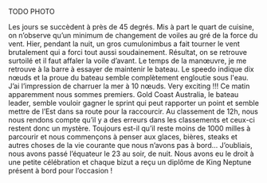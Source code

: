 TODO PHOTO

Les jours se succèdent à près de 45 degrés. Mis à part le quart de cuisine, on n’observe qu’un minimum de changement de voiles au gré de la force du vent. Hier, pendant la nuit, un gros cumulonimbus a fait tourner le vent brutalement qui a forci tout aussi soudainement. Résultat, on se retrouve surtoilé  et il faut affaler la voile d’avant. Le temps de la manœuvre, je me retrouve à la barre à essayer de maintenir le bateau. Le speedo indique dix nœuds et la proue du bateau semble complètement engloutie sous l'eau. J’ai l’impression de charruer la mer à 10 nœuds. Very exciting !!! Ce matin apparemment nous sommes premiers. Gold Coast Australia, le bateau leader, semble vouloir gagner le sprint qui peut rapporter un point et semble mettre de l’Est dans sa route pour la raccourcir.  Au classement de 12h, nous nous rendons compte qu’il y a des erreurs dans les classements et ceux-ci restent donc un mystère. Toujours est-il qu’il reste moins de 1000 milles à parcourir et nous commençons à penser aux glaces, bières, steaks et autres choses de la vie courante que nous n’avons pas à bord… J’oubliais, nous avons passé l’équateur le 23 au soir, de nuit. Nous avons eu le droit à une petite célébration et chaque bizut a reçu un diplôme de King Neptune présent à bord pour l’occasion !
